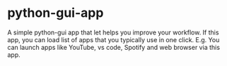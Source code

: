 # python-gui-app
A simple python-gui app that let  helps you improve your workflow. If this app, you can load list of apps that you typically use in one click. E.g. You can launch apps like YouTube, vs code, Spotify and  web browser  via this app. 
